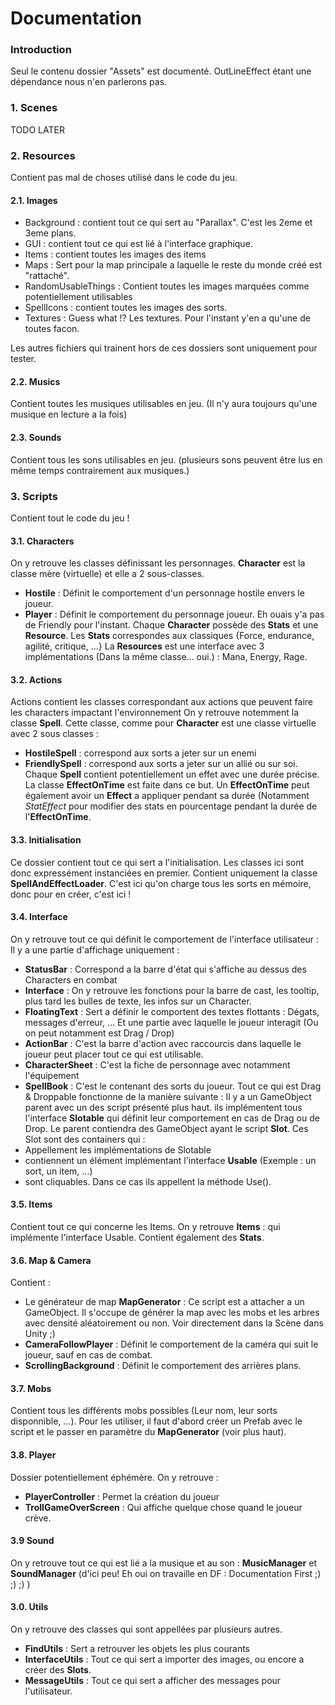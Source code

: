 #  Documentation

### Introduction

Seul le contenu dossier "Assets" est documenté.
OutLineEffect étant une dépendance nous n'en parlerons pas.

### 1. Scenes 

TODO LATER

### 2. Resources
Contient pas mal de choses utilisé dans le code du jeu.
#### 2.1. Images
 * Background : contient tout ce qui sert au "Parallax". C'est les 2eme et 3eme plans.
 * GUI : contient tout ce qui est lié à l'interface graphique.
 * Items : contient toutes les images des items
 * Maps : Sert pour la map principale a laquelle le reste du monde créé est "rattaché".
 * RandomUsableThings : Contient toutes les images marquées comme potentiellement utilisables
 * SpellIcons : contient toutes les images des sorts.
 * Textures : Guess what !? Les textures. Pour l'instant y'en a qu'une de toutes facon.
 
Les autres fichiers qui trainent hors de ces dossiers sont uniquement pour tester.

#### 2.2. Musics
Contient toutes les musiques utilisables en jeu. (Il n'y aura toujours qu'une musique en lecture a la fois)

#### 2.3. Sounds
Contient tous les sons utilisables en jeu. (plusieurs sons peuvent être lus en même temps contrairement aux musiques.)


### 3. Scripts
Contient tout le code du jeu ! 
#### 3.1. Characters
On y retrouve les classes définissant les personnages.
**Character** est la classe mère (virtuelle) et elle a 2 sous-classes.
 * **Hostile** : Définit le comportement d'un personnage hostile envers le joueur.
 * **Player** : Définit le comportement du personnage joueur.
Eh ouais y'a pas de Friendly pour l'instant. 
Chaque **Character** possède des **Stats** et une **Resource**.
Les **Stats** correspondes aux classiques {Force, endurance, agilité, critique, ...}
La **Resources** est une interface avec 3 implémentations (Dans la même classe... oui.) : Mana, Energy, Rage.

#### 3.2. Actions
Actions contient les classes correspondant aux actions que peuvent faire les characters impactant l'environnement
On y retrouve notemment la classe **Spell**. Cette classe, comme pour **Character** est une classe virtuelle avec 2 sous classes : 
 * **HostileSpell** : correspond aux sorts a jeter sur un enemi
 * **FriendlySpell** : correspond aux sorts a jeter sur un allié ou sur soi.
Chaque **Spell** contient potentiellement un effet avec une durée précise. 
La classe **EffectOnTime** est faite dans ce but. Un **EffectOnTime** peut également avoir un **Effect** a appliquer pendant sa durée (Notamment *StatEffect* pour modifier des stats en pourcentage pendant la durée de l'**EffectOnTime**.

#### 3.3. Initialisation
Ce dossier contient tout ce qui sert a l'initialisation. Les classes ici sont donc expressément instanciées en premier.
Contient uniquement la classe **SpellAndEffectLoader**.
C'est ici qu'on charge tous les sorts en mémoire, donc pour en créer, c'est ici !

#### 3.4. Interface
On y retrouve tout ce qui définit le comportement de l'interface utilisateur : 
Il y a une partie d'affichage uniquement : 
 * **StatusBar** : Correspond a la barre d'état qui s'affiche au dessus des Characters en combat
 * **Interface** : On y retrouve les fonctions pour la barre de cast, les tooltip, plus tard les bulles de texte, les infos sur un Character.
 * **FloatingText** : Sert a définir le comportent des textes flottants : Dégats, messages d'erreur, ...
Et une partie avec laquelle le joueur interagit  (Ou on peut notamment est Drag / Drop)
 * **ActionBar** :  C'est la barre d'action avec raccourcis dans laquelle le joueur peut placer tout ce qui est utilisable.
 * **CharacterSheet** : C'est la fiche de personnage avec notamment l'équipement
 * **SpellBook** : C'est le contenant des sorts du joueur.
Tout ce qui est Drag & Droppable fonctionne de la manière suivante : 
Il y a un GameObject parent avec un des script présenté plus haut. ils implémentent tous l'interface **Slotable** qui définit leur comportement en cas de Drag ou de Drop.
Le parent contiendra des GameObject ayant le script **Slot**. Ces Slot sont des containers qui :
 * Appellement les implémentations de Slotable
 * contiennent un élément implémentant l'interface **Usable** (Exemple : un sort, un item, ...)
 * sont cliquables. Dans ce cas ils appellent la méthode Use().
 
#### 3.5. Items 
Contient tout ce qui concerne les Items.
On y retrouve **Items** : qui implémente l'interface Usable. Contient également des **Stats**.

#### 3.6. Map & Camera
Contient : 
 * Le générateur de map **MapGenerator** : Ce script est a attacher a un GameObject. Il s'occupe de générer la map avec les mobs et les arbres avec densité aléatoirement ou non. Voir directement dans la Scène dans Unity ;)
 * **CameraFollowPlayer** : Définit le comportement de la caméra qui suit le joueur, sauf en cas de combat.
 * **ScrollingBackground** : Définit le comportement des arrières plans.

#### 3.7. Mobs 
Contient tous les différents mobs possibles (Leur nom, leur sorts disponnible, ...). Pour les utiliser, il faut d'abord créer un Prefab avec le script et le passer en paramètre du **MapGenerator** (voir plus haut).

#### 3.8. Player 
Dossier potentiellement éphémère. On y retrouve :
 * **PlayerController** : Permet la création du joueur
 * **TrollGameOverScreen** : Qui affiche quelque chose quand le joueur crève.

#### 3.9 Sound
On y retrouve tout ce qui est lié a la musique et au son : 
**MusicManager** et **SoundManager** (d'ici peu! Eh oui on travaille en DF : Documentation First ;) ;) ;) )

#### 3.0. Utils
On y retrouve des classes qui sont appellées par plusieurs autres.
 * **FindUtils** : Sert a retrouver les objets les plus courants
 * **InterfaceUtils** : Tout ce qui sert a importer des images, ou encore a créer des **Slots**. 
 * **MessageUtils** : Tout ce qui sert a afficher des messages pour l'utilisateur.

